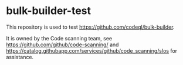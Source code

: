 # bulk-builder-test

This repository is used to test https://github.com/codeql/bulk-builder.

It is owned by the Code scanning team, see https://github.com/github/code-scanning/ and https://catalog.githubapp.com/services/github/code_scanning/slos for assistance.
